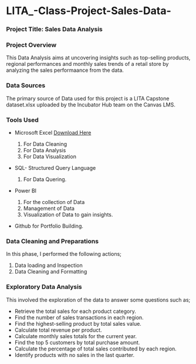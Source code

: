 # LITA_-Class-Project-Sales-Data-

### Project Title: Sales Data Analysis

### Project Overview
This Data Analysis aims at uncovering insights such as top-selling products, regional performances and monthly sales trends of a retail store
by analyzing the sales performaance from the data.

### Data Sources
The primary source of Data used for this project is a LITA Capstone dataset.xlsx uploaded by the Incubator Hub team on the Canvas LMS.

### Tools Used
- Microsoft Excel [Download Here](https://www.microsoft.com)
  1. For Data Cleaning
  2. For Data Analysis 
  3. For Data Visualization
     
- SQL- Structured Query Language
  1. For Data Quering.
     
- Power BI
  1. For the collection of Data
  2. Management of Data
  3. Visualization of Data to gain insights.
     
- Github for Portfolio Building.

### Data Cleaning and Preparations
In this phase, I performed the following actions;
1. Data loading and Inspection
2. Data Cleaning and Formatting

### Exploratory Data Analysis
This involved the exploration of the data to answer some questions such as;

- Retrieve the total sales for each product category.
- Find the number of sales transactions in each region.
- Find the highest-selling product by total sales value.
- Calculate total revenue per product.
- Calculate monthly sales totals for the current year.
- Find the top 5 customers by total purchase amount.
- Calculate the percentage of total sales contributed by each region.
- Identify products with no sales in the last quarter.



